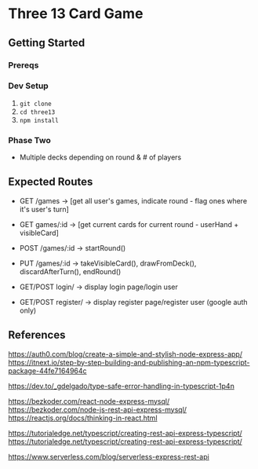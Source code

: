 # Three 13 Card Game

## Getting Started

### Prereqs

### Dev Setup
1. `git clone` 
2. `cd three13`
3. `npm install`

### Phase Two
* Multiple decks depending on round & # of players

## Expected Routes
* GET /games -> [get all user's games, indicate round - flag ones where it's user's turn]
* GET games/:id -> [get current cards for current round - userHand + visibleCard]
* POST /games/:id -> startRound()
* PUT /games/:id -> takeVisibleCard(), drawFromDeck(), discardAfterTurn(), endRound()

* GET/POST login/ -> display login page/login user
* GET/POST register/ -> display register page/register user (google auth only)


## References
https://auth0.com/blog/create-a-simple-and-stylish-node-express-app/
https://itnext.io/step-by-step-building-and-publishing-an-npm-typescript-package-44fe7164964c

https://dev.to/_gdelgado/type-safe-error-handling-in-typescript-1p4n

https://bezkoder.com/react-node-express-mysql/
https://bezkoder.com/node-js-rest-api-express-mysql/
https://reactjs.org/docs/thinking-in-react.html

https://tutorialedge.net/typescript/creating-rest-api-express-typescript/
https://tutorialedge.net/typescript/creating-rest-api-express-typescript/

https://www.serverless.com/blog/serverless-express-rest-api